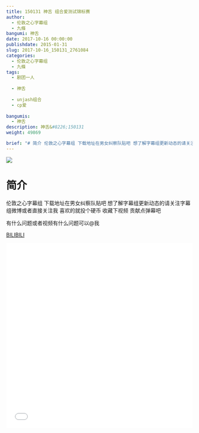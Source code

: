 ```yaml
---
title: 150131 神舌 组合爱测试锦标赛
author: 
  - 伦敦之心字幕组
  - 九條
bangumi: 神舌
date: 2017-10-16 00:00:00
publishdate: 2015-01-31
slug: 2017-10-16_150131_2761084
categories: 
  - 伦敦之心字幕组
  - 九條
tags: 
  - 剧团一人
  
  - 神舌
  
  - unjash组合
  - cp爱
  
bangumis: 
  - 神舌
description: 神舌&#8226;150131
weight: 49869

brief: "# 简介 伦敦之心字幕组 下载地址在男女纠察队贴吧 想了解字幕组更新动态的请关注字幕组微博或者直接关注我 喜欢的就投个硬币 收藏下视频 贡献点弹幕吧 有什么问题或者视频有什么问题可以@我"
---
```


![](https://i.imgur.com/Q5IX2Ox.jpg)

# 简介  
伦敦之心字幕组 下载地址在男女纠察队贴吧 想了解字幕组更新动态的请关注字幕组微博或者直接关注我 喜欢的就投个硬币 收藏下视频 贡献点弹幕吧

有什么问题或者视频有什么问题可以@我

  [BILIBILI](https://www.bilibili.com/video/av2761084/)


<div class="vcontainer">  <iframe class='video' src="//www.bilibili.com/blackboard/player.html?aid=2761084" width="100%" height="500" frameborder="0" allowfullscreen="allowfullscreen"></iframe></div>
